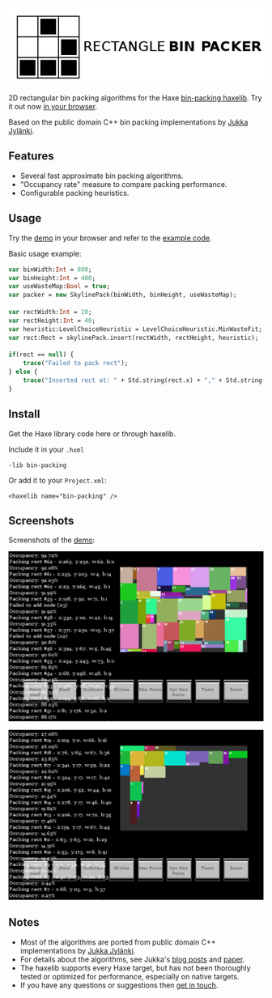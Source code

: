 ![Project logo](screenshots/bin_packing_logo.png?raw=true "Bin Packing Algorithms Logo")

2D rectangular bin packing algorithms for the Haxe [bin-packing haxelib](http://lib.haxe.org/p/bin-packing). Try it out now [in your browser](http://www.samcodes.co.uk/project/rectangle-bin-packing-demo/).
	
Based on the public domain C++ bin packing implementations by [Jukka Jylänki](https://github.com/juj/RectangleBinPack).

## Features ##
* Several fast approximate bin packing algorithms.
* "Occupancy rate" measure to compare packing performance.
* Configurable packing heuristics.

## Usage ##

Try the [demo](http://www.samcodes.co.uk/project/rectangle-bin-packing-demo/) in your browser and refer to the [example code](https://github.com/Tw1ddle/Rectangle-Bin-Packing-Demo/).

Basic usage example:

```haxe
var binWidth:Int = 800;
var binHeight:Int = 400;
var useWasteMap:Bool = true;
var packer = new SkylinePack(binWidth, binHeight, useWasteMap);

var rectWidth:Int = 20;
var rectHeight:Int = 40;
var heuristic:LevelChoiceHeuristic = LevelChoiceHeuristic.MinWasteFit;
var rect:Rect = skylinePack.insert(rectWidth, rectHeight, heuristic);

if(rect == null) {
	trace("Failed to pack rect");
} else {
	trace("Inserted rect at: " + Std.string(rect.x) + "," + Std.string(rect.y));
}
```

## Install ##

Get the Haxe library code here or through haxelib.

Include it in your ```.hxml```
```
-lib bin-packing
```

Or add it to your ```Project.xml```:
```
<haxelib name="bin-packing" />
```

## Screenshots ##
Screenshots of the [demo](https://github.com/Tw1ddle/Rectangle-Bin-Packing-Demo/):

![Screenshot](screenshots/screenshot1.png?raw=true "Bin Packing Algorithms screenshot 1")

![Screenshot](screenshots/screenshot2.png?raw=true "Bin Packing Algorithms screenshot 2")

## Notes ##
* Most of the algorithms are ported from public domain C++ implementations by [Jukka Jylänki](https://github.com/juj/RectangleBinPack).
* For details about the algorithms, see Jukka's [blog posts](http://clb.demon.fi/projects/even-more-rectangle-bin-packing) and [paper](http://clb.demon.fi/files/RectangleBinPack.pdf).
* The haxelib supports every Haxe target, but has not been thoroughly tested or optimized for performance, especially on native targets.
* If you have any questions or suggestions then [get in touch](http://samcodes.co.uk/contact).